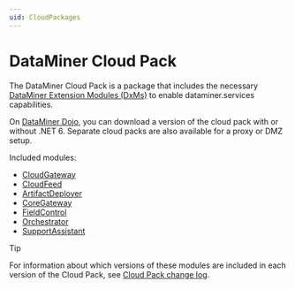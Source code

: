 ```yaml
---
uid: CloudPackages
---
```


# DataMiner Cloud Pack

The DataMiner Cloud Pack is a package that includes the necessary [DataMiner Extension Modules (DxMs)](xref:DataMinerExtensionModules) to enable dataminer.services capabilities.

On [DataMiner Dojo](https://community.dataminer.services/dataminer-cloud-pack/), you can download a version of the cloud pack with or without .NET 6<!--RN 37137-->. Separate cloud packs are also available for a proxy or DMZ setup.

Included modules:

- [CloudGateway](xref:DataMinerExtensionModules#cloudgateway)
- [CloudFeed](xref:DataMinerExtensionModules#cloudfeed)
- [ArtifactDeployer](xref:DataMinerExtensionModules#artifactdeployer)
- [CoreGateway](xref:DataMinerExtensionModules#coregateway)
- [FieldControl](xref:DataMinerExtensionModules#fieldcontrol)
- [Orchestrator](xref:DataMinerExtensionModules#orchestrator)
- [SupportAssistant](xref:DataMinerExtensionModules#supportassistant)

> [!TIP]
> For information about which versions of these modules are included in each version of the Cloud Pack, see [Cloud Pack change log](xref:Cloud_Pack_change_log).
